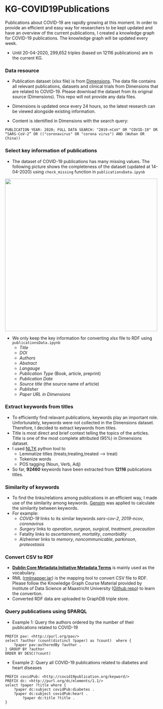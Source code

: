 # KG-COVID19Publications
Publications about COVID-19 are rapidly growing at this moment. In order to provide an efficient and easy way for researchers to be kept updated and have an overview of the current publications, I created a knowledge graph for COVID-19 publications. The knowledge graph will be updated every week. 


- Until 20-04-2020, 299,652 triples (based on 12116 publications) are in the current KG.

### Data resource 

- Publication dataset (xlsx file) is from [Dimensions](https://dimensions.figshare.com/articles/Dimensions_COVID-19_publications_datasets_and_clinical_trials/11961063). The data file contains all relevant publications, datasets and clinical trials from Dimensions that are related to COVID-19. Please download the dataset from its original source (Dimensions). This repo will not provide any data files.

- Dimensions is updated once every 24 hours, so the latest research can be viewed alongside existing information. 

- Content is identified in Dimensions with the search query: 

```PUBLICATION YEAR: 2020; FULL DATA SEARCH: "2019-nCoV" OR "COVID-19" OR “SARS-CoV-2” OR (("coronavirus" OR "corona virus") AND (Wuhan OR China))```

### Select key information of publications

- The dataset of COVID-19 publications has many missing values. The following picture shows the completeness of the dataset (updated at 14-04-2020) using ```check_missing``` function in ```publicationsData.ipynb```

<img src="https://github.com/sunchang0124/KG-COVID19Publications/raw/master/img/completeness.png" height="500">

- We only keep the key information for converting xlsx file to RDF using  ```publicationsData.ipynb```
  - *Title*
  - *DOI*
  - *Authors*
  - *Abstract*
  - *Langauge*
  - *Publication Type* (Book, article, preprint)
  - *Publication Date*
  - *Source title* (the source name of article)
  - *Publisher* 
  - *Paper URL in Dimensions*

### Extract keywords from titles ###

- To efficiently find relavant publications, keywords play an important role. Unfortunately, keywords were not collected in the Dimensions dataset. Therefore, I decided to extract keywords from titles. 
- Title is most direct and brief context telling the topics of the articles. Title is one of the most complete attributed (95%) in Dimensions dataset.
- I used [NLTK](https://www.nltk.org/) python tool to
  - Lemmatize titles (treats,treating,treated --> treat)
  - Tokenize words
  - POS tagging (Noun, Verb, Adj)
- So far, **92460** keywords have been extracted from **12116** publications titles.  

### Similarity of keywords

- To find the links/relations among publications in an efficient way, I made use of the similarity among keywords.  [Gensim](https://radimrehurek.com/gensim/index.html) was applied to calculate the similarity between keywords.
- For example:
  - *COVID-19* links to its similar keywords *sars-cov-2*, *2019-ncov*, *coronavirus*
  - *Surgery* links to *operation*, *surgeon*, *surgical*, *treatment*, *precaution*
  - Fatality links to *ascertainment*, *mortality*, *comorbidity*
  - Alzheimer links to *memory*, *noncommunicable*, *parkinson*, *proteostasis*

### Convert CSV to RDF

- **[Dublin Core Metadata Initiative Metadata Terms](https://www.dublincore.org/specifications/dublin-core/dcmi-terms/)** is mainly used as the vocabulary.
- RML ([rmlmapper.jar](https://github.com/RMLio/rmlmapper-java/releases/download/v4.3.1/rmlmapper.jar)) is the mapping tool to convert CSV file to RDF. Please follow the Knowledge Graph Course Material provided by Institute of Data Science at Maastricht University ([Github repo](https://github.com/MaastrichtU-IDS/UM_KEN4256_KnowledgeGraphs)) to learn the convertion.
- Converted RDF data are uploaded to GraphDB triple store.

### Query publications using SPARQL

-  Example 1: Query the authors ordered by the number of their publications related to COVID-19

```SPARQL
PREFIX pav: <http://purl.org/pav/> 
select ?author (count(distinct ?paper) as ?count)  where { 
	?paper pav:authoredBy ?author .
} GROUP BY ?author
ORDER BY DESC(?count)
```



-  Example 2: Query all COVID-19 publications related to diabetes and heart diseases 

```SPARQL
PREFIX covidPub: <http://covid19publication.org/keyword/>
PREFIX dc: <http://purl.org/dc/elements/1.1/> 
select ?paper ?title where { 
	?paper dc:subject covidPub:diabetes .
	?paper dc:subject covidPub:heart .
    	?paper dc:title ?title . 
}
```





